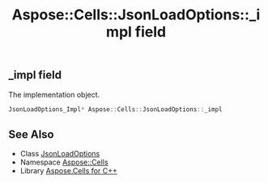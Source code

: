 ﻿---
title: Aspose::Cells::JsonLoadOptions::_impl field
linktitle: _impl
second_title: Aspose.Cells for C++ API Reference
description: 'Aspose::Cells::JsonLoadOptions::_impl field. The implementation object in C++.'
type: docs
weight: 1200
url: /cpp/aspose.cells/jsonloadoptions/_impl/
---
## _impl field


The implementation object.

```cpp
JsonLoadOptions_Impl* Aspose::Cells::JsonLoadOptions::_impl
```

## See Also

* Class [JsonLoadOptions](../)
* Namespace [Aspose::Cells](../../)
* Library [Aspose.Cells for C++](../../../)
